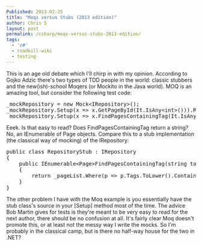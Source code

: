 ```yaml
---
Published: 2013-02-25
title: "Moqs versus Stubs (2013 edition)"
author: Chris S
layout: post
permalink: /csharp/moqs-versus-stubs-2013-edition/
tags:
  - 'c#'
  - roadkill-wiki
  - testing
---
```

This is an age old debate which I'll chirp in with my opinion. According to Gojko Adzic there's two types of TDD people in the world: classic stubbers and the new(ish)-school Moqers (or Mockito in the Java world). MOQ is an amazing tool, but consider the following test code:

<pre>_mockRepository = new Mock&lt;IRepository>();
_mockRepository.Setup(x => x.GetPageById(It.IsAny&lt;int&gt;())).Returns&lt;int&gt;(x => _pageList.FirstOrDefault(p => p.Id == x));
_mockRepository.Setup(x => x.FindPagesContainingTag(It.IsAny&lt;string>())).Returns&lt;string&gt;(x => _pageList.Where(p => p.Tags.ToLower().Contains(x.ToLower())));
</pre>

Eeek. Is that easy to read? Does FindPagesContainingTag return a string? No, an IEnumerable of Page objects. Compare this to a stub implementation (the classical way of mocking) of the IRepository:

<pre>public class RepositoryStub : IRepository
{
    public IEnumerable&lt;Page&gt;FindPagesContainingTag(string tag)
    {
        return _pageList.Where(p => p.Tags.ToLower().Contains(tag.Tolower()));
    }
}
</pre>

The other problem I have with the Moq example is you essentially have the stub class's source in your [Setup] method most of the time. The advice Bob Martin gives for tests is they're meant to be very easy to read for the next author, there should be no confusion at all. It's fairly clear Moq doesn't promote this, or at least not the messy way I write the mocks. So I'm probably in the classical camp, but is there no half-way house for the two in .NET?